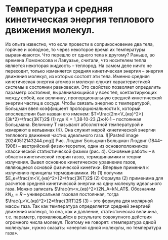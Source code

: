 # Температура и средняя кинетическая энергия теплового движения молекул.
Из опыта известно, что если провести в соприкосновение два тела, горячее и холодное, то через некоторое время их температуры выравниваются. Что перешло от одного тела к другому? Раньше, во времена Ломоносова и Лавуазье, считали, что носителем тепла является некоторая жидкость – теплород. На самом деле ничто не переходит, только изменяется средняя кинетическая энергия – энергия движения молекул, из которых состоят эти тела. Именно средняя кинетическая энергия атомов и молекул служит характеристикой системы в состоянии равновесия. Это свойство позволяет определить параметр состояния, выравнивающийся у всех тел, контактирующих между собой, как величину, пропорциональную средней кинетической энергии частиц в сосуде. Чтобы связать энергию с температурой, Больцман ввел коэффициент пропорциональности k, который впоследствии был назван его именем:
$T=\frac{2m<V_{кв}^2>}{3k*2}=\frac{3KT}2$ (1)
где K = 1,38·10-23 Дж·К-1 – постоянная Больцмана. Величину Т называют абсолютной температурой и измеряют в кельвинах (К). Она служит мерой кинетической энергии теплового движения частиц идеального газа.
![[Pasted image 20240512143244.png]]
Рис. Людвиг Больцман
Больцман Людвиг (1844–1906) – австрийский физик-теоретик, один из основоположников классической статистической физики (рис. 4). Основные работы – в области кинетической теории газов, термодинамики и теории излучения. Вывел основное кинетическое уравнение газов, являющееся основой физической кинетики. Впервые применил к излучению принципы термодинамики.
Из (1) получим
$E_к=\frac{m<V_{кв}^2>}2=\frac{3KT}2$ (2)
Формула (2) применима для расчетов средней кинетической энергии на одну молекулу идеального газа. Можно записать
$\frac{m<v_{кв}^2>}2N_A=kN_AT$.
Обозначим $kN_A=R$ – универсальная газовая постоянная, тогда
$\frac{μ<V_{кв}^2>}2=\frac{3RT}2$ (3)
– это формула для молярной массы газа.
Так как температура определяется средней энергией движения молекул, то она, как и давление, статистическая величина, т.е. параметр, проявляющийся в результате совокупного действия огромного числа молекул. Поэтому не говорят: «температура одной молекулы», нужно сказать: «энергия одной молекулы, но температура газа».